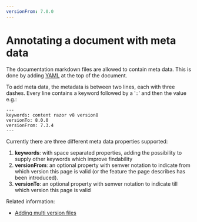 ```yaml
---
versionFrom: 7.0.0
---
```


# Annotating a document with meta data

The documentation markdown files are allowed to contain meta data.  This is done by adding [YAML](https://en.wikipedia.org/wiki/YAML) at the top of the document.

To add meta data, the metadata is between two lines, each with three dashes.  Every line contains a keyword followed by a '`:`' and then the value e.g.:

    ---
    keywords: content razor v8 version8
    versionTo: 8.0.0
    versionFrom: 7.3.4
    ---

Currently there are three different meta data properties supported:

1. **keywords**:  with space separated properties, adding the possibility to supply other keywords which improve findability
2. **versionFrom**: an optional property with semver notation to indicate from which version this page is valid (or the feature the page describes has been introduced).
3. **versionTo**: an optional property with semver notation to indicate till which version this page is valid

Related information:

* [Adding multi version files](file-naming-conventions.md)
